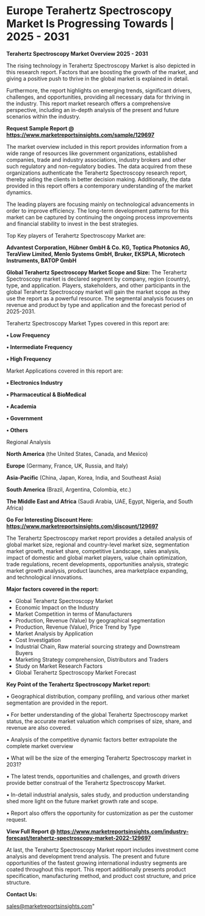 # Europe Terahertz Spectroscopy Market Is Progressing Towards | 2025 - 2031

<Strong> Terahertz Spectroscopy Market Overview 2025 - 2031</strong>

The rising technology in Terahertz Spectroscopy Market is also depicted in this research report. Factors that are boosting the growth of the market, and giving a positive push to thrive in the global market is explained in detail.

Furthermore, the report highlights on emerging trends, significant drivers, challenges, and opportunities, providing all necessary data for thriving in the industry. This report market research offers a comprehensive perspective, including an in-depth analysis of the present and future scenarios within the industry.

<strong>Request Sample Report @ <a href=https://www.marketreportsinsights.com/sample/129697>https://www.marketreportsinsights.com/sample/129697</a></strong>

The market overview included in this report provides information from a wide range of resources like government organizations, established companies, trade and industry associations, industry brokers and other such regulatory and non-regulatory bodies. The data acquired from these organizations authenticate the Terahertz Spectroscopy research report, thereby aiding the clients in better decision making. Additionally, the data provided in this report offers a contemporary understanding of the market dynamics.

The leading players are focusing mainly on technological advancements in order to improve efficiency. The long-term development patterns for this market can be captured by continuing the ongoing process improvements and financial stability to invest in the best strategies.

Top Key players of Terahertz Spectroscopy Market are:

<strong>Advantest Corporation, Hübner GmbH & Co. KG, Toptica Photonics AG, TeraView Limited, Menlo Systems GmbH, Bruker, EKSPLA, Microtech Instruments, BATOP GmbH</strong>

<strong><b>Global Terahertz Spectroscopy Market Scope and Size:</b></strong>
The Terahertz Spectroscopy market is declared segment by company, region (country), type, and application. Players, stakeholders, and other participants in the global Terahertz Spectroscopy market will gain the market scope as they use the report as a powerful resource. The segmental analysis focuses on revenue and product by type and application and the forecast period of 2025-2031.

Terahertz Spectroscopy Market Types covered in this report are:

<strong>• Low Frequency

• Intermediate Frequency

• High Frequency</strong>

Market Applications covered in this report are:

<strong>• Electronics Industry

• Pharmaceutical & BioMedical

• Academia

• Government

• Others</strong> 

Regional Analysis

<strong>North America</strong> (the United States, Canada, and Mexico)

<strong>Europe</strong> (Germany, France, UK, Russia, and Italy)

<strong>Asia-Pacific</strong> (China, Japan, Korea, India, and Southeast Asia)

<strong>South America</strong> (Brazil, Argentina, Colombia, etc.)

<strong>The Middle East and Africa</strong> (Saudi Arabia, UAE, Egypt, Nigeria, and South Africa)

<strong>Go For Interesting Discount Here: <a href=https://www.marketreportsinsights.com/discount/129697>https://www.marketreportsinsights.com/discount/129697</a></strong>

The Terahertz Spectroscopy market report provides a detailed analysis of global market size, regional and country-level market size, segmentation market growth, market share, competitive Landscape, sales analysis, impact of domestic and global market players, value chain optimization, trade regulations, recent developments, opportunities analysis, strategic market growth analysis, product launches, area marketplace expanding, and technological innovations.

<strong><b>Major factors covered in the report:</b></strong>
<ul>
  <li>Global Terahertz Spectroscopy Market </li>
  <li>Economic Impact on the Industry</li>
  <li>Market Competition in terms of Manufacturers</li>
  <li>Production, Revenue (Value) by geographical segmentation</li>
  <li>Production, Revenue (Value), Price Trend by Type</li>
  <li>Market Analysis by Application</li>
  <li>Cost Investigation</li>
  <li>Industrial Chain, Raw material sourcing strategy and Downstream Buyers</li>
  <li>Marketing Strategy comprehension, Distributors and Traders</li>
  <li>Study on Market Research Factors</li>
  <li>Global Terahertz Spectroscopy Market Forecast</li>
</ul>

<strong><b>Key Point of the Terahertz Spectroscopy Market report:</b></strong>

• Geographical distribution, company profiling, and various other market segmentation are provided in the report.

• For better understanding of the global Terahertz Spectroscopy market status, the accurate market valuation which comprises of size, share, and revenue are also covered.

• Analysis of the competitive dynamic factors better extrapolate the complete market overview

• What will be the size of the emerging Terahertz Spectroscopy market in 2031?

• The latest trends, opportunities and challenges, and growth drivers provide better construal of the Terahertz Spectroscopy Market.

• In-detail industrial analysis, sales study, and production understanding shed more light on the future market growth rate and scope.

• Report also offers the opportunity for customization as per the customer request.

<strong><b>View Full Report @ <a href=https://www.marketreportsinsights.com/industry-forecast/terahertz-spectroscopy-market-2022-129697>https://www.marketreportsinsights.com/industry-forecast/terahertz-spectroscopy-market-2022-129697</a></b></strong>


At last, the Terahertz Spectroscopy Market report includes investment come analysis and development trend analysis. The present and future opportunities of the fastest growing international industry segments are coated throughout this report. This report additionally presents product specification, manufacturing method, and product cost structure, and price structure.

<strong>Contact Us:</strong>

sales@marketreportsinsights.com"

